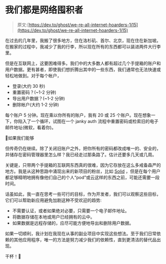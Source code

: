 # 我们都是网络囤积者

> 原文:[https://dev.to/ghost/we-re-all-internet-hoarders-1i15](https://dev.to/ghost/we-re-all-internet-hoarders-1i15)

在过去的几年里，我搬了很多地方，住在洛杉矶、首尔、北京，现在住在新加坡。在搬家的过程中，我减少了我的行李，所以现在所有的东西都可以装进两件大行李里。

但是在互联网上，这要困难得多。我们中的大多数人都有超过几个手提箱的账户和用户数据。更有甚者，即使我们想折腾出其中的一些东西，我们通常也无法快速或轻松地做到。对于每个帐户，

*   登录(大约 30 秒)
*   重置密码？(~1-2 分钟)
*   导出用户数据？(~1-2 分钟)
*   删除帐户(大约 1-2 分钟)

每个账户 5 分钟。现在乘以你所有的账户，我有 20 或 25 个账户。现在想象一下，你陷入了一个循环，试图在一个 janky auth 流程中重置密码或检索旧的电子邮件地址(微软，看着你)。

🤯如果我们能够

但传奇仍在继续。除了关闭旧账户之外，把你所有的密码都改成唯一的、安全的，并储存在密码管理器里怎么样？我已经走过那条路了。估计还要多几天或几周。

关键是，只带两个手提箱的互联网东西真的很难，因为它存放在这么多戒备森严的地方。我是从这种思路中涌现出来的新项目的粉丝，比如 [Solid](https://solid.mit.edu) ，但是在每个用户都足够精明地拥有像他们自己的个人“pod”或云这样的东西之前，可能还需要一段时间。

话虽如此，我一直在思考一些可行的目标，作为开发者，我们可以观察这些目标，它们可以帮助新应用避免加剧这种不受欢迎的趋势:

*   不需要认证，或者如果绝对必要，只需要一个电子邮件地址。
*   将数据存储在本地或用户已经拥有的云中。
*   如果数据是远程存储的，应尽可能方便地导出和删除用户数据。

如果一切顺利，我计划在我现在从事的副业项目中实现这些想法。至于我们日常依赖的其他应用程序，唯一的方法是努力减少我们的依赖性，直到更清洁的替代品出现。

干杯！🍻